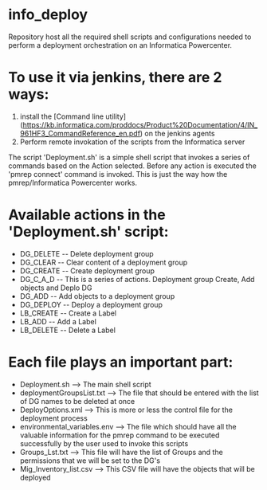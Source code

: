 # info_deploy

Repository host all the required shell scripts and configurations needed to perform a deployment
orchestration on an Informatica Powercenter.

# To use it via jenkins, there are 2 ways:
1. install the [Command line utility] (https://kb.informatica.com/proddocs/Product%20Documentation/4/IN_961HF3_CommandReference_en.pdf) on the jenkins agents
2. Perform remote invokation of the scripts from the Informatica server

The script 'Deployment.sh' is a simple shell script that invokes a series of commands based on the Action selected. Before any action is executed the 'pmrep connect' command is invoked. This is just the way how the pmrep/Informatica Powercenter works.

# Available actions in the 'Deployment.sh' script:

- DG_DELETE  -- Delete deployment group
- DG_CLEAR   -- Clear content of a deployment group
- DG_CREATE  -- Create deployment group
- DG_C_A_D   -- This is a series of actions. Deployment group Create, Add objects and Deplo DG
- DG_ADD     -- Add objects to a deployment group
- DG_DEPLOY  -- Deploy a deployment group
- LB_CREATE  -- Create a Label
- LB_ADD     -- Add a Label
- LB_DELETE  -- Delete a Label

# Each file plays an important part:
- Deployment.sh  --> The main shell script
- deploymentGroupsList.txt  --> The file that should be entered with the list of DG names to be deleted at once
- DeployOptions.xml  --> This is more or less the control file for the deployment process
- environmental_variables.env  --> The file which should have all the valuable information for the pmrep command to be executed successfully by the user used to invoke this scripts
- Groups_Lst.txt   --> This file will have the list of Groups and the permissions that we will be set to the DG's
- Mig_Inventory_list.csv  --> This CSV file will have the objects that will be deployed
